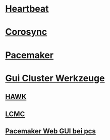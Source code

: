 # [Heartbeat](../heartbeat)

# [Corosync](../corosync)

# [Pacemaker](../pacemaker)

# [Gui Cluster Werkzeuge](../cluster-gui-tools)

## [HAWK](../hawk)
## [LCMC](../lcmc)
## [Pacemaker Web GUI bei pcs](../)


